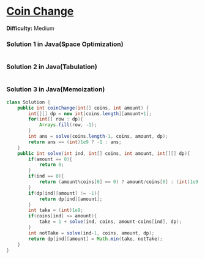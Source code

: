 # [Coin Change](https://leetcode.com/problems/coin-change/)
**Difficulty:** Medium

### Solution 1 in Java(Space Optimization)
```java

```
### Solution 2 in Java(Tabulation)
```java

```
### Solution 3 in Java(Memoization)
```java
class Solution {
    public int coinChange(int[] coins, int amount) {
        int[][] dp = new int[coins.length][amount+1];
        for(int[] row : dp){
            Arrays.fill(row, -1);
        }
        int ans = solve(coins.length-1, coins, amount, dp);
        return ans == (int)1e9 ? -1 : ans;    
    }
    public int solve(int ind, int[] coins, int amount, int[][] dp){
        if(amount == 0){
            return 0;
        }
        if(ind == 0){
            return (amount%coins[0] == 0) ? amount/coins[0] : (int)1e9;
        }
        if(dp[ind][amount] != -1){
            return dp[ind][amount];
        }
        int take = (int)1e9;
        if(coins[ind] <= amount){
            take = 1 + solve(ind, coins, amount-coins[ind], dp);
        }
        int notTake = solve(ind-1, coins, amount, dp);
        return dp[ind][amount] = Math.min(take, notTake);
    }
}
```